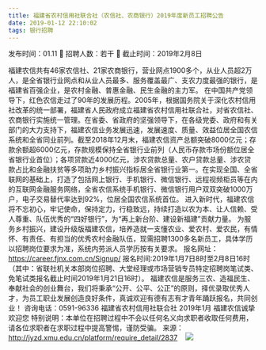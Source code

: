 ```yaml
---
title: 福建省农村信用社联合社（农信社、农商银行）2019年度新员工招聘公告
date: 2019-01-12 22:10:02
tags: 银行招聘
---
```

发布时间：01.11   🌟   招聘人数：若干   🌈   截止时间：2019年2月8日
<!-- more -->

福建农信共有46家农信社、21家农商银行，营业网点1900多个，从业人员超2万人，是全省银行业网点和从业人员最多、服务覆盖最广、支农力度最强的银行，是福建省百强企业，是农村金融、普惠金融、民生金融的主力军。
在中国共产党领导下，红色农信走过了90年的发展历程。2005年，根据国务院关于深化农村信用社改革的统一部署，福建省人民政府成立福建省农村信用社联合社，对省农信社、农商银行实施统一管理。在省委、省政府的坚强领导下，在各级党委、政府和有关部门的大力支持下，福建农信业务发展迅速，发展速度、质量、效益位居全国农信系统和全省同业前列。截至2018年12月末，福建农信资产总额突破8000亿元；存款余额超6000亿元，存款规模保持全省银行业前列（人民币存款市场份额位居全省银行业首位）；各项贷款近4000亿元，涉农贷款总量、农户贷款总量、涉农贷款占比和金融扶贫等多项助力乡村振兴指标居全省银行业第一。在实现全国、全省联网的基础上，打造了包括网上银行、手机银行、微信银行、远程视频柜员等在内的互联网金融服务网络，全省农信系统手机银行、微信银行用户双双突破1000万户，电子交易替代率达到92%，位居全国农信系统首位。
进入新时代，福建农信将不忘初心，牢记使命，保持定力，行稳致远，持续打造以农为本、让人信赖、受人尊重、队伍优秀的“四好银行”，为“再上新台阶、建设新福建”贡献力量。
为服务乡村振兴，建设升级版福建农信，培养造就一支懂农业、爱农村、爱农民，有情怀、有责任、有担当的优秀农村金融队伍，现需招聘1300多名新员工，具体学历以招聘岗位要求为准，系统内劳派人员学历按有关要求。
报名网址：https://career.fjnx.com.cn/Signup/
报名时间:2019年1月7日8时至2月8日16时（其中：省联社机关本部岗位招聘、大堂经理或市场营销专员特定招聘岗笔试类、免笔试类报名截止时间2019年1月21日16时）。
福建农信是服务三农、造福民生、奉献社会的创业舞台，我们将秉承“公开、公平、公正”的原则，择优录取优秀人才，为员工职业发展创造良好条件，真诚欢迎有德有志有才青年踊跃报名，共同创业！
咨询电话：0591-96336
福建省农村信用社联合社
2019年1月
福建农信诚挚欢迎您
特别说明：本单位在招聘过程中不会以任何名义向求职者收取任何费用，请各位求职者在求职过程中提高警惕，谨防受骗。
来源：
http://jyzd.xmu.edu.cn/platform/require_detail/2837
 
 ![](https://cdn.weiweiblog.cn/20181015134814.png)